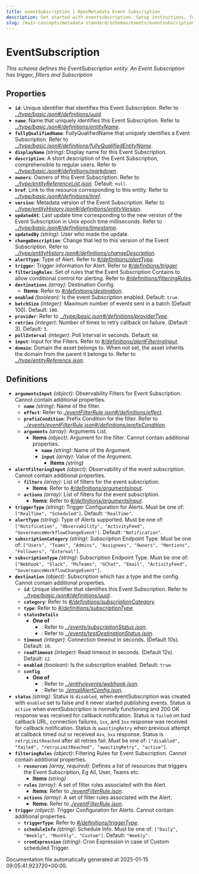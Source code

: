```yaml
---
title: eventSubscription | OpenMetadata Event Subscription
description: Get started with eventsubscription. Setup instructions, features, and configuration details inside.
slug: /main-concepts/metadata-standard/schemas/events/eventsubscription
---
```


# EventSubscription

*This schema defines the EventSubscription entity. An Event Subscription has trigger, filters and Subscription*

## Properties

- **`id`**: Unique identifier that identifies this Event Subscription. Refer to *[../type/basic.json#/definitions/uuid](#/type/basic.json#/definitions/uuid)*.
- **`name`**: Name that uniquely identifies this Event Subscription. Refer to *[../type/basic.json#/definitions/entityName](#/type/basic.json#/definitions/entityName)*.
- **`fullyQualifiedName`**: FullyQualifiedName that uniquely identifies a Event Subscription. Refer to *[../type/basic.json#/definitions/fullyQualifiedEntityName](#/type/basic.json#/definitions/fullyQualifiedEntityName)*.
- **`displayName`** *(string)*: Display name for this Event Subscription.
- **`description`**: A short description of the Event Subscription, comprehensible to regular users. Refer to *[../type/basic.json#/definitions/markdown](#/type/basic.json#/definitions/markdown)*.
- **`owners`**: Owners of this Event Subscription. Refer to *[../type/entityReferenceList.json](#/type/entityReferenceList.json)*. Default: `null`.
- **`href`**: Link to the resource corresponding to this entity. Refer to *[../type/basic.json#/definitions/href](#/type/basic.json#/definitions/href)*.
- **`version`**: Metadata version of the Event Subscription. Refer to *[../type/entityHistory.json#/definitions/entityVersion](#/type/entityHistory.json#/definitions/entityVersion)*.
- **`updatedAt`**: Last update time corresponding to the new version of the Event Subscription in Unix epoch time milliseconds. Refer to *[../type/basic.json#/definitions/timestamp](#/type/basic.json#/definitions/timestamp)*.
- **`updatedBy`** *(string)*: User who made the update.
- **`changeDescription`**: Change that led to this version of the Event Subscription. Refer to *[../type/entityHistory.json#/definitions/changeDescription](#/type/entityHistory.json#/definitions/changeDescription)*.
- **`alertType`**: Type of Alert. Refer to *[#/definitions/alertType](#definitions/alertType)*.
- **`trigger`**: Trigger information for Alert. Refer to *[#/definitions/trigger](#definitions/trigger)*.
- **`filteringRules`**: Set of rules that the Event Subscription Contains to allow conditional control for alerting. Refer to *[#/definitions/filteringRules](#definitions/filteringRules)*.
- **`destinations`** *(array)*: Destination Config.
  - **Items**: Refer to *[#/definitions/destination](#definitions/destination)*.
- **`enabled`** *(boolean)*: Is the event Subscription enabled. Default: `true`.
- **`batchSize`** *(integer)*: Maximum number of events sent in a batch (Default 100). Default: `100`.
- **`provider`**: Refer to *[../type/basic.json#/definitions/providerType](#/type/basic.json#/definitions/providerType)*.
- **`retries`** *(integer)*: Number of times to retry callback on failure. (Default 3). Default: `3`.
- **`pollInterval`** *(integer)*: Poll Interval in seconds. Default: `60`.
- **`input`**: Input for the Filters. Refer to *[#/definitions/alertFilteringInput](#definitions/alertFilteringInput)*.
- **`domain`**: Domain the asset belongs to. When not set, the asset inherits the domain from the parent it belongs to. Refer to *[../type/entityReference.json](#/type/entityReference.json)*.
## Definitions

- **`argumentsInput`** *(object)*: Observability Filters for Event Subscription. Cannot contain additional properties.
  - **`name`** *(string)*: Name of the filter.
  - **`effect`**: Refer to *[./eventFilterRule.json#/definitions/effect](#eventFilterRule.json#/definitions/effect)*.
  - **`prefixCondition`**: Prefix Condition for the filter. Refer to *[../events/eventFilterRule.json#/definitions/prefixCondition](#/events/eventFilterRule.json#/definitions/prefixCondition)*.
  - **`arguments`** *(array)*: Arguments List.
    - **Items** *(object)*: Argument for the filter. Cannot contain additional properties.
      - **`name`** *(string)*: Name of the Argument.
      - **`input`** *(array)*: Value of the Argument.
        - **Items** *(string)*
- **`alertFilteringInput`** *(object)*: Observability of the event subscription. Cannot contain additional properties.
  - **`filters`** *(array)*: List of filters for the event subscription.
    - **Items**: Refer to *[#/definitions/argumentsInput](#definitions/argumentsInput)*.
  - **`actions`** *(array)*: List of filters for the event subscription.
    - **Items**: Refer to *[#/definitions/argumentsInput](#definitions/argumentsInput)*.
- **`triggerType`** *(string)*: Trigger Configuration for Alerts. Must be one of: `["RealTime", "Scheduled"]`. Default: `"RealTime"`.
- **`alertType`** *(string)*: Type of Alerts supported. Must be one of: `["Notification", "Observability", "ActivityFeed", "GovernanceWorkflowChangeEvent"]`. Default: `"Notification"`.
- **`subscriptionCategory`** *(string)*: Subscription Endpoint Type. Must be one of: `["Users", "Teams", "Admins", "Assignees", "Owners", "Mentions", "Followers", "External"]`.
- **`subscriptionType`** *(string)*: Subscription Endpoint Type. Must be one of: `["Webhook", "Slack", "MsTeams", "GChat", "Email", "ActivityFeed", "GovernanceWorkflowChangeEvent"]`.
- **`destination`** *(object)*: Subscription which has a type and the config. Cannot contain additional properties.
  - **`id`**: Unique identifier that identifies this Event Subscription. Refer to *[../type/basic.json#/definitions/uuid](#/type/basic.json#/definitions/uuid)*.
  - **`category`**: Refer to *[#/definitions/subscriptionCategory](#definitions/subscriptionCategory)*.
  - **`type`**: Refer to *[#/definitions/subscriptionType](#definitions/subscriptionType)*.
  - **`statusDetails`**
    - **One of**
      - : Refer to *[../events/subscriptionStatus.json](#/events/subscriptionStatus.json)*.
      - : Refer to *[../events/testDestinationStatus.json](#/events/testDestinationStatus.json)*.
  - **`timeout`** *(integer)*: Connection timeout in seconds. (Default 10s). Default: `10`.
  - **`readTimeout`** *(integer)*: Read timeout in seconds. (Default 12s). Default: `12`.
  - **`enabled`** *(boolean)*: Is the subscription enabled. Default: `true`.
  - **`config`**
    - **One of**
      - : Refer to *[../entity/events/webhook.json](#/entity/events/webhook.json)*.
      - : Refer to *[./emailAlertConfig.json](#emailAlertConfig.json)*.
- **`status`** *(string)*: Status is `disabled`, when eventSubscription was created with `enabled` set to false and it never started publishing events. Status is `active` when eventSubscription is normally functioning and 200 OK response was received for callback notification. Status is `failed` on bad callback URL, connection failures, `1xx`, and `3xx` response was received for callback notification. Status is `awaitingRetry` when previous attempt at callback timed out or received `4xx`, `5xx` response. Status is `retryLimitReached` after all retries fail. Must be one of: `["disabled", "failed", "retryLimitReached", "awaitingRetry", "active"]`.
- **`filteringRules`** *(object)*: Filtering Rules for Event Subscription. Cannot contain additional properties.
  - **`resources`** *(array, required)*: Defines a list of resources that triggers the Event Subscription, Eg All, User, Teams etc.
    - **Items** *(string)*
  - **`rules`** *(array)*: A set of filter rules associated with the Alert.
    - **Items**: Refer to *[./eventFilterRule.json](#eventFilterRule.json)*.
  - **`actions`** *(array)*: A set of filter rules associated with the Alert.
    - **Items**: Refer to *[./eventFilterRule.json](#eventFilterRule.json)*.
- **`trigger`** *(object)*: Trigger Configuration for Alerts. Cannot contain additional properties.
  - **`triggerType`**: Refer to *[#/definitions/triggerType](#definitions/triggerType)*.
  - **`scheduleInfo`** *(string)*: Schedule Info. Must be one of: `["Daily", "Weekly", "Monthly", "Custom"]`. Default: `"Weekly"`.
  - **`cronExpression`** *(string)*: Cron Expression in case of Custom scheduled Trigger.


Documentation file automatically generated at 2025-01-15 09:05:41.923720+00:00.

